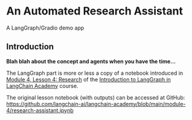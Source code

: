 # An Automated Research Assistant

A LangGraph/Gradio demo app

## Introduction

**Blah blah about the concept and agents when you have the time...**

The LangGraph part is more or less a copy of a notebook introduced in [Module 4, Lesson 4: Research](https://academy.langchain.com/courses/take/intro-to-langgraph/lessons/58239974-lesson-4-research-assistant) of the [Introduction to LangGraph in LangChain Academy](https://academy.langchain.com/courses/intro-to-langgraph) course.

The original lesson notebook (with outputs) can be accessed at GitHub: https://github.com/langchain-ai/langchain-academy/blob/main/module-4/research-assistant.ipynb


